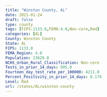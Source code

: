 ```yaml
---
title: "Winston County, AL"
date: 2021-01-24
draft: false
type: county
tags: [FIPS:1133.0,FEMA:4.0,Non-core,Red]
categories: [AL]
County: Winston County
State: AL
FIPS: 1133.0
FEMA_Region: 4.0
Population: 23629.0
NCHS_Urban_Rural_Classification: Non-core
Tests_in_prior_14_days: 995.0
Fourteen_day_test_rate_per_100000: 4211.0
Percent_Positivity_in_prior_14_days: 0.174
Level: Red
url: /states/AL/winston-county
---
```



